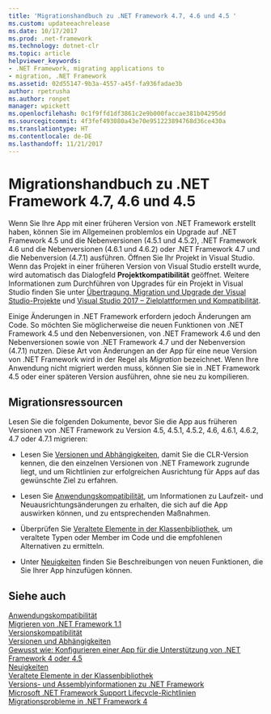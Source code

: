 ```yaml
---
title: 'Migrationshandbuch zu .NET Framework 4.7, 4.6 und 4.5 '
ms.custom: updateeachrelease
ms.date: 10/17/2017
ms.prod: .net-framework
ms.technology: dotnet-clr
ms.topic: article
helpviewer_keywords:
- .NET Framework, migrating applications to
- migration, .NET Framework
ms.assetid: 02d55147-9b3a-4557-a45f-fa936fadae3b
author: rpetrusha
ms.author: ronpet
manager: wpickett
ms.openlocfilehash: 0c1f9ffd1df3861c2e9b000faccae381b04295dd
ms.sourcegitcommit: 4f3fef493080a43e70e951223894768d36ce430a
ms.translationtype: HT
ms.contentlocale: de-DE
ms.lasthandoff: 11/21/2017
---
```

# <a name="migration-guide-to-the-net-framework-47-46-and-45"></a>Migrationshandbuch zu .NET Framework 4.7, 4.6 und 4.5 
Wenn Sie Ihre App mit einer früheren Version von .NET Framework erstellt haben, können Sie im Allgemeinen problemlos ein Upgrade auf .NET Framework 4.5 und die Nebenversionen (4.5.1 und 4.5.2), .NET Framework 4.6 und die Nebenversionen (4.6.1 und 4.6.2) oder .NET Framework 4.7 und die Nebenversion (4.7.1) ausführen. Öffnen Sie Ihr Projekt in Visual Studio. Wenn das Projekt in einer früheren Version von Visual Studio erstellt wurde, wird automatisch das Dialogfeld **Projektkompatibilität** geöffnet. Weitere Informationen zum Durchführen von Upgrades für ein Projekt in Visual Studio finden Sie unter [Übertragung, Migration und Upgrade der Visual Studio-Projekte](/visualstudio/porting/port-migrate-and-upgrade-visual-studio-projects) und [Visual Studio 2017 – Zielplattformen und Kompatibilität](https://www.visualstudio.com/en-us/productinfo/vs2017-compatibility-vs).  
  
 Einige Änderungen in .NET Framework erfordern jedoch Änderungen am Code. So möchten Sie möglicherweise die neuen Funktionen von .NET Framework 4.5 und den Nebenversionen, von .NET Framework 4.6 und den Nebenversionen sowie von .NET Framework 4.7 und der Nebenversion (4.7.1) nutzen. Diese Art von Änderungen an der App für eine neue Version von .NET Framework wird in der Regel als *Migration* bezeichnet. Wenn Ihre Anwendung nicht migriert werden muss, können Sie sie in .NET Framework 4.5 oder einer späteren Version ausführen, ohne sie neu zu kompilieren.  
  
## <a name="migration-resources"></a>Migrationsressourcen  
 Lesen Sie die folgenden Dokumente, bevor Sie die App aus früheren Versionen von .NET Framework zu Version 4.5, 4.5.1, 4.5.2, 4.6, 4.6.1, 4.6.2, 4.7 oder 4.7.1 migrieren:  
  
-   Lesen Sie [Versionen und Abhängigkeiten](../../../docs/framework/migration-guide/versions-and-dependencies.md), damit Sie die CLR-Version kennen, die den einzelnen Versionen von .NET Framework zugrunde liegt, und um Richtlinien zur erfolgreichen Ausrichtung für Apps auf das gewünschte Ziel zu erfahren.  
  
-   Lesen Sie [Anwendungskompatibilität](../../../docs/framework/migration-guide/application-compatibility.md), um Informationen zu Laufzeit- und Neuausrichtungsänderungen zu erhalten, die sich auf die App auswirken können, und zu entsprechenden Maßnahmen.  
  
-   Überprüfen Sie [Veraltete Elemente in der Klassenbibliothek](../../../docs/framework/whats-new/whats-obsolete.md), um veraltete Typen oder Member im Code und die empfohlenen Alternativen zu ermitteln.  
  
-   Unter [Neuigkeiten](../../../docs/framework/whats-new/index.md) finden Sie Beschreibungen von neuen Funktionen, die Sie Ihrer App hinzufügen können.  
  
## <a name="see-also"></a>Siehe auch  
 [Anwendungskompatibilität](../../../docs/framework/migration-guide/application-compatibility.md)  
 [Migrieren von .NET Framework 1.1](../../../docs/framework/migration-guide/migrating-from-the-net-framework-1-1.md)  
 [Versionskompatibilität](../../../docs/framework/migration-guide/version-compatibility.md)  
 [Versionen und Abhängigkeiten](../../../docs/framework/migration-guide/versions-and-dependencies.md)  
 [Gewusst wie: Konfigurieren einer App für die Unterstützung von .NET Framework 4 oder 4.5](../../../docs/framework/migration-guide/how-to-configure-an-app-to-support-net-framework-4-or-4-5.md)  
 [Neuigkeiten](../../../docs/framework/whats-new/index.md)  
 [Veraltete Elemente in der Klassenbibliothek](../../../docs/framework/whats-new/whats-obsolete.md)  
 [Versions- und Assemblyinformationen zu .NET Framework](http://go.microsoft.com/fwlink/?LinkId=201701)  
 [Microsoft .NET Framework Support Lifecycle-Richtlinien](http://go.microsoft.com/fwlink/?LinkId=196607) [Migrationsprobleme in .NET Framework 4](net-framework-4-migration-issues.md)
